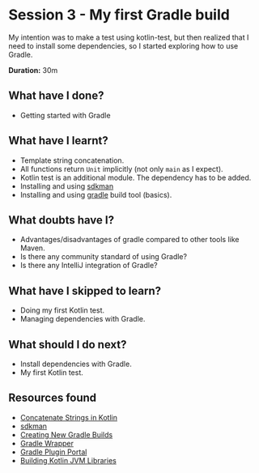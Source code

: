# Session 3 - My first Gradle build

My intention was to make a test using kotlin-test, but then
realized that I need to install some dependencies, so I
started exploring how to use Gradle.

**Duration:** 30m

## What have I done?

- Getting started with Gradle

## What have I learnt?

- Template string concatenation.
- All functions return `Unit` implicitly (not only `main` as I expect).
- Kotlin test is an additional module. The dependency has to be added.
- Installing and using [sdkman](https://sdkman.io/)
- Installing and using [gradle](https://gradle.org/) build tool (basics).

## What doubts have I?

- Advantages/disadvantages of gradle compared to other tools like
Maven.
- Is there any community standard of using Gradle?
- Is there any IntelliJ integration of Gradle?

## What have I skipped to learn?

- Doing my first Kotlin test.
- Managing dependencies with Gradle.

## What should I do next?

- Install dependencies with Gradle.
- My first Kotlin test.

## Resources found

- [Concatenate Strings in Kotlin](https://www.baeldung.com/kotlin-concatenate-strings)
- [sdkman](https://sdkman.io/)
- [Creating New Gradle Builds](https://guides.gradle.org/creating-new-gradle-builds/)
- [Gradle Wrapper](https://docs.gradle.org/4.10.3/userguide/gradle_wrapper.html)
- [Gradle Plugin Portal](https://plugins.gradle.org/)
- [Building Kotlin JVM Libraries](https://guides.gradle.org/building-kotlin-jvm-libraries/)
